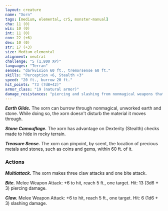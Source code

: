 ```yaml
---
layout: creature
name: "Xorn"
tags: [medium, elemental, cr5, monster-manual]
cha: 11 (0)
wis: 10 (0)
int: 11 (0)
con: 22 (+6)
dex: 10 (0)
str: 17 (+3)
size: Medium elemental
alignment: neutral
challenge: "5 (1,800 XP)"
languages: "Terran"
senses: "darkvision 60 ft., tremorsense 60 ft."
skills: "Perception +6, Stealth +3"
speed: "20 ft., burrow 20 ft."
hit_points: "73 (7d8+42)"
armor_class: "19 (natural armor)"
damage_resistances: "piercing and slashing from nonmagical weapons that aren't adamantine"
---
```


***Earth Glide.*** The xorn can burrow through nonmagical, unworked earth and stone. While doing so, the xorn doesn't disturb the material it moves through.

***Stone Camouflage.*** The xorn has advantage on Dexterity (Stealth) checks made to hide in rocky terrain.

***Treasure Sense.*** The xorn can pinpoint, by scent, the location of precious metals and stones, such as coins and gems, within 60 ft. of it.

### Actions

***Multiattack.*** The xorn makes three claw attacks and one bite attack.

***Bite.*** Melee Weapon Attack: +6 to hit, reach 5 ft., one target. Hit: 13 (3d6 + 3) piercing damage.

***Claw.*** Melee Weapon Attack: +6 to hit, reach 5 ft., one target. Hit: 6 (1d6 + 3) slashing damage.